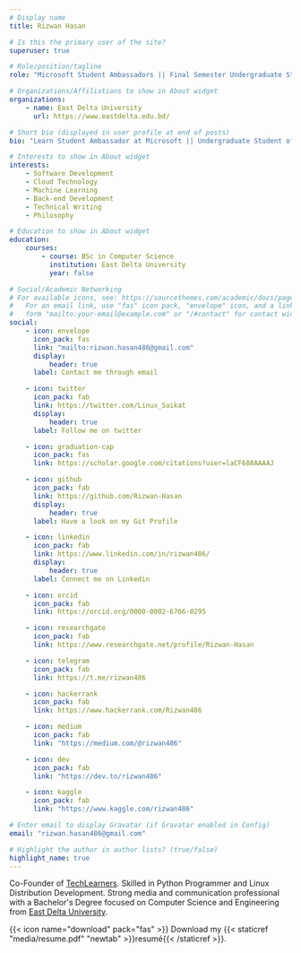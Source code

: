 ```yaml
---
# Display name
title: Rizwan Hasan

# Is this the primary user of the site?
superuser: true

# Role/position/tagline
role: "Microsoft Student Ambassadors || Final Semester Undergraduate Student of Computer Science & Engineering"

# Organizations/Affiliations to show in About widget
organizations:
    - name: East Delta University
      url: https://www.eastdelta.edu.bd/

# Short bio (displayed in user profile at end of posts)
bio: "Learn Student Ambassador at Microsoft || Undergraduate Student of Computer Science"

# Interests to show in About widget
interests:
    - Software Development
    - Cloud Technology
    - Machine Learning
    - Back-end Development
    - Technical Writing
    - Philosophy

# Education to show in About widget
education:
    courses:
        - course: BSc in Computer Science
          institution: East Delta University
          year: false

# Social/Academic Networking
# For available icons, see: https://sourcethemes.com/academic/docs/page-builder/#icons
#   For an email link, use "fas" icon pack, "envelope" icon, and a link in the
#   form "mailto:your-email@example.com" or "/#contact" for contact widget.
social:
    - icon: envelope
      icon_pack: fas
      link: "mailto:rizwan.hasan486@gmail.com"
      display:
          header: true
      label: Contact me through email

    - icon: twitter
      icon_pack: fab
      link: https://twitter.com/Linux_Saikat
      display:
          header: true
      label: Follow me on twitter

    - icon: graduation-cap
      icon_pack: fas
      link: https://scholar.google.com/citations?user=laCF688AAAAJ

    - icon: github
      icon_pack: fab
      link: https://github.com/Rizwan-Hasan
      display:
          header: true
      label: Have a look on my Git Profile

    - icon: linkedin
      icon_pack: fab
      link: https://www.linkedin.com/in/rizwan486/
      display:
          header: true
      label: Connect me on Linkedin

    - icon: orcid
      icon_pack: fab
      link: https://orcid.org/0000-0002-6766-0295

    - icon: researchgate
      icon_pack: fab
      link: https://www.researchgate.net/profile/Rizwan-Hasan

    - icon: telegram
      icon_pack: fab
      link: https://t.me/rizwan486

    - icon: hackerrank
      icon_pack: fab
      link: https://www.hackerrank.com/Rizwan486

    - icon: medium
      icon_pack: fab
      link: "https://medium.com/@rizwan486"

    - icon: dev
      icon_pack: fab
      link: "https://dev.to/rizwan486"

    - icon: kaggle
      icon_pack: fab
      link: "https://www.kaggle.com/rizwan486"

# Enter email to display Gravatar (if Gravatar enabled in Config)
email: "rizwan.hasan486@gmail.com"

# Highlight the author in author lists? (true/false)
highlight_name: true
---
```


Co-Founder of [TechLearners](https://github.com/TechLearnersInc). Skilled in Python Programmer and Linux Distribution Development. Strong media and communication professional with a Bachelor's Degree focused on Computer Science and Engineering from [East Delta University](https://www.eastdelta.edu.bd/).

{{< icon name="download" pack="fas" >}} Download my {{< staticref "media/resume.pdf" "newtab" >}}resumé{{< /staticref >}}.
